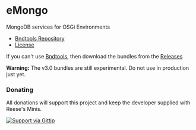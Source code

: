 eMongo
======

MongoDB services for OSGi Environments

* [Bndtools Repository](http://BryanHunt.github.io/releases/eMongo/index.xml)
* [License](http://www.eclipse.org/legal/epl-v10.html)

If you can't use [Bndtools](http://bndtools.org), then download the bundles from the [Releases](https://github.com/BryanHunt/eMongo/releases/)

**Warning:** The v3.0 bundles are still experimental.  Do not use in production just yet.

### Donating

All donations will support this project and keep the developer supplied with Reese's Minis.

[![Support via Gittip](https://rawgithub.com/twolfson/gittip-badge/0.2.0/dist/gittip.png)](https://www.gittip.com/BryanHunt/)
